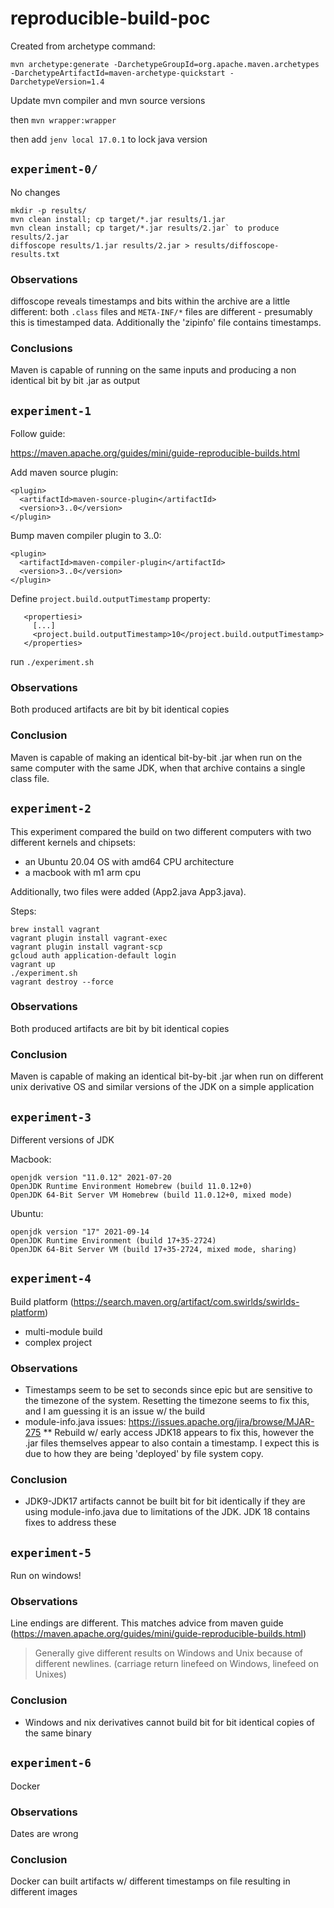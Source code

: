 # reproducible-build-poc

Created from archetype command:

`mvn archetype:generate -DarchetypeGroupId=org.apache.maven.archetypes -DarchetypeArtifactId=maven-archetype-quickstart -DarchetypeVersion=1.4`

Update mvn compiler and mvn source versions

then `mvn wrapper:wrapper`

then add `jenv local 17.0.1` to lock java version

## `experiment-0/`


No changes 

```
mkdir -p results/
mvn clean install; cp target/*.jar results/1.jar
mvn clean install; cp target/*.jar results/2.jar` to produce results/2.jar
diffoscope results/1.jar results/2.jar > results/diffoscope-results.txt
```

### Observations

diffoscope reveals timestamps and bits within the archive are a little different: both
`.class` files and `META-INF/*` files are different - presumably this is timestamped
data. Additionally the 'zipinfo' file contains timestamps.

### Conclusions

Maven is capable of running on the same inputs and producing a non
identical bit by bit .jar as output

## `experiment-1`

Follow guide:

https://maven.apache.org/guides/mini/guide-reproducible-builds.html

Add maven source plugin:

```
<plugin>
  <artifactId>maven-source-plugin</artifactId>
  <version>3..0</version>
</plugin>
```

Bump maven compiler plugin to 3..0:

```
<plugin>
  <artifactId>maven-compiler-plugin</artifactId>
  <version>3..0</version>
</plugin>
```

Define `project.build.outputTimestamp` property:

```
   <propertiesi>
     [...]
     <project.build.outputTimestamp>10</project.build.outputTimestamp>
   </properties>
```

run `./experiment.sh`

### Observations

Both produced artifacts are bit by bit identical copies

### Conclusion

Maven is capable of making an identical bit-by-bit .jar when run on the same computer
with the same JDK, when that archive contains a single class file.


## `experiment-2`

This experiment compared the build on two different computers
with two different kernels and chipsets:

  * an Ubuntu 20.04 OS with amd64 CPU architecture
  * a macbook with m1 arm cpu

Additionally, two files were added (App2.java App3.java).

Steps:

```
brew install vagrant
vagrant plugin install vagrant-exec
vagrant plugin install vagrant-scp
gcloud auth application-default login
vagrant up
./experiment.sh
vagrant destroy --force
```

### Observations

Both produced artifacts are bit by bit identical copies

### Conclusion

Maven is capable of making an identical bit-by-bit .jar when run on
different unix derivative OS and similar versions of the JDK
on a simple application

## `experiment-3`

Different versions of JDK

Macbook:
```
openjdk version "11.0.12" 2021-07-20
OpenJDK Runtime Environment Homebrew (build 11.0.12+0)
OpenJDK 64-Bit Server VM Homebrew (build 11.0.12+0, mixed mode)
```

Ubuntu:
```
openjdk version "17" 2021-09-14
OpenJDK Runtime Environment (build 17+35-2724)
OpenJDK 64-Bit Server VM (build 17+35-2724, mixed mode, sharing)
```

## `experiment-4`

Build platform (https://search.maven.org/artifact/com.swirlds/swirlds-platform)

* multi-module build
* complex project


### Observations

* Timestamps seem to be set to seconds since epic but are sensitive to the
  timezone of the system. Resetting the timezone seems to fix this, and
  I am guessing it is an issue w/ the build
* module-info.java issues: https://issues.apache.org/jira/browse/MJAR-275
** Rebuild w/ early access JDK18 appears to fix this, however the .jar files themselves
   appear to also contain a timestamp. I expect this is due to how they are being
   'deployed' by file system copy.

### Conclusion

* JDK9-JDK17 artifacts cannot be built bit for bit identically if they are
  using module-info.java due to limitations of the JDK. JDK 18 contains fixes to address
  these

## `experiment-5`

Run on windows!

### Observations

Line endings are different. This matches advice from maven guide
(https://maven.apache.org/guides/mini/guide-reproducible-builds.html)

> Generally give different results on Windows and Unix because of different newlines. (carriage return linefeed on Windows, linefeed on Unixes)

### Conclusion
 * Windows and nix derivatives cannot build bit for bit identical copies of the same binary


## `experiment-6`

Docker

### Observations

Dates are wrong

### Conclusion

Docker can built artifacts w/ different timestamps on file resulting in different images

